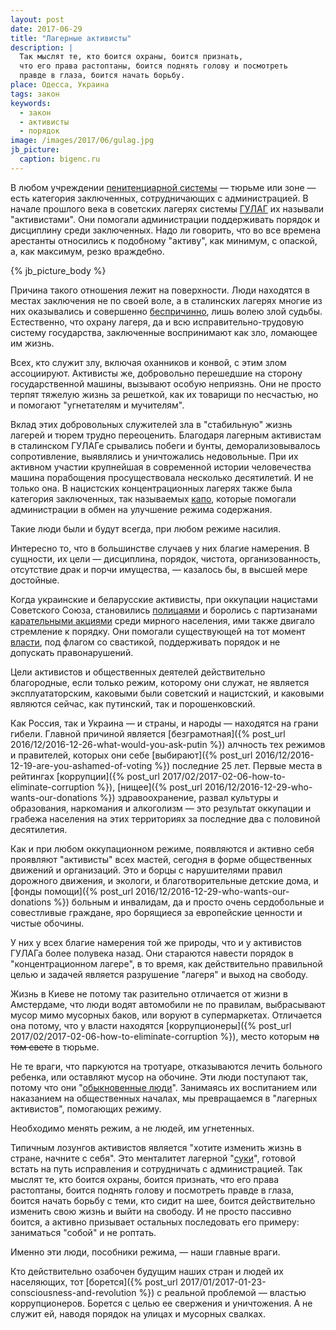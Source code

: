 ```yaml
---
layout: post
date: 2017-06-29
title: "Лагерные активисты"
description: |
  Так мыслят те, кто боится охраны, боится признать,
  что его права растоптаны, боится поднять голову и посмотреть
  правде в глаза, боится начать борьбу.
place: Одесса, Украина
tags: закон
keywords:
  - закон
  - активисты
  - порядок
image: /images/2017/06/gulag.jpg
jb_picture:
  caption: bigenc.ru
---
```


В любом учреждении
[пенитенциарной системы](https://ru.wikipedia.org/wiki/%D0%9F%D0%B5%D0%BD%D0%B8%D1%82%D0%B5%D0%BD%D1%86%D0%B8%D0%B0%D1%80%D0%BD%D0%B0%D1%8F_%D1%81%D0%B8%D1%81%D1%82%D0%B5%D0%BC%D0%B0)
&mdash; тюрьме или зоне &mdash;
есть категория заключенных, сотрудничающих
с администрацией. В начале прошлого века в советских лагерях системы
[ГУЛАГ](https://ru.wikipedia.org/wiki/%D0%93%D0%A3%D0%9B%D0%90%D0%93)
их называли "активистами". Они помогали администрации поддерживать
порядок и дисциплину среди заключенных. Надо ли говорить, что во все
времена арестанты относились к подобному "активу", как минимум, с опаской,
а, как максимум, резко враждебно.

{% jb_picture_body %}

<!--more-->

Причина такого отношения лежит на поверхности. Люди находятся в местах
заключения не по своей воле, а в сталинских лагерях многие из них оказывались
и совершенно
[беспричинно](https://ru.wikipedia.org/wiki/%D0%A1%D1%82%D0%B0%D0%BB%D0%B8%D0%BD%D1%81%D0%BA%D0%B8%D0%B5_%D1%80%D0%B5%D0%BF%D1%80%D0%B5%D1%81%D1%81%D0%B8%D0%B8),
лишь волею злой судьбы. Естественно, что
охрану лагеря, да и всю исправительно-трудовую систему государства, заключенные
воспринимают как зло, ломающее им жизнь.

Всех, кто служит злу, включая оханников и конвой, с этим злом
ассоциируют. Активисты же, добровольно перешедшие на сторону государственной
машины, вызывают особую неприязнь. Они не просто терпят тяжелую
жизнь за решеткой, как их товарищи по несчастью, но и помогают "угнетателям
и мучителям".

Вклад этих добровольных служителей зла в "стабильную" жизнь лагерей и тюрем трудно переоценить.
Благодаря лагерным активистам в сталинском ГУЛАГе срывались побеги и бунты,
деморализовывалось сопротивление, выявлялись и уничтожались недовольные.
При их активном участии крупнейшая в современной истории человечества
машина порабощения просуществовала несколько десятилетий. И не только она.
В нацистских концентрационных лагерях также была категория заключенных, так
называемых [капо](https://ru.wikipedia.org/wiki/%D0%9A%D0%B0%D0%BF%D0%BE), которые
помогали администрации в обмен на улучшение режима содержания.

Такие люди были и будут всегда, при любом режиме насилия.

Интересно то, что в большинстве случаев у них благие
намерения. В сущности, их цели &mdash; дисциплина, порядок, чистота,
организованность, отсутствие драк и порчи имущества, &mdash; казалось бы,
в высшей мере достойные.

Когда украинские и беларусские активисты, при оккупации нацистами Советского Союза,
становились
[полицаями](https://ru.wikipedia.org/wiki/%D0%92%D1%81%D0%BF%D0%BE%D0%BC%D0%BE%D0%B3%D0%B0%D1%82%D0%B5%D0%BB%D1%8C%D0%BD%D0%B0%D1%8F_%D0%BF%D0%BE%D0%BB%D0%B8%D1%86%D0%B8%D1%8F)
и боролись с партизанами
[карательными акциями](http://oursociety.ru/publ/istorija_rossii/predateli_policai_v_gody_velikoj_otechestvennoj_vojny/4-1-0-195)
среди мирного населения, ими также двигало стремление к порядку. Они помогали
существующей на тот момент
[власти](https://ru.wikipedia.org/wiki/%D0%A0%D0%B5%D0%B9%D1%85%D1%81%D0%BA%D0%BE%D0%BC%D0%B8%D1%81%D1%81%D0%B0%D1%80%D0%B8%D0%B0%D1%82_%D0%A3%D0%BA%D1%80%D0%B0%D0%B8%D0%BD%D0%B0), под флагом со свастикой, поддерживать
порядок и не допускать правонарушений.

Цели активистов и общественных деятелей действительно благородные, если только режим,
которому они служат,
не является эксплуататорским, каковыми были советский и нацистский,
и каковыми являются сейчас, как путинский, так и порошенковский.

Как Россия, так и Украина &mdash; и страны, и народы &mdash; находятся на грани гибели.
Главной причиной является
[безграмотная]({% post_url 2016/12/2016-12-26-what-would-you-ask-putin %})
алчность тех режимов и правителей,
которых они себе
[выбирают]({% post_url 2016/12/2016-12-19-are-you-ashamed-of-voting %})
последние 25 лет. Первые места в рейтингах
[коррупции]({% post_url 2017/02/2017-02-06-how-to-eliminate-corruption %}),
[нищее]({% post_url 2016/12/2016-12-29-who-wants-our-donations %})
здравоохранение, развал культуры и образования, наркомания и алкоголизм &mdash;
это результат оккупации и грабежа населения на этих территориях за
последние два с половиной десятилетия.

Как и при любом оккупационном режиме, появляются и активно себя проявляют
"активисты" всех мастей, сегодня в форме общественных движений и организаций.
Это и борцы с нарушителями правил дорожного движения,
и экологи, и благотворительные детские дома, и
[фонды помощи]({% post_url 2016/12/2016-12-29-who-wants-our-donations %})
больным и инвалидам,
да и просто очень сердобольные и совестливые граждане,
яро борящиеся за европейские ценности и чистые обочины.

У них у всех благие намерения той же природы, что и у активистов ГУЛАГа
более полувека назад.
Они стараются навести порядок в "концентрационном лагере", в то время, как
действительно правильной целью и задачей является разрушение "лагеря" и выход
на свободу.

Жизнь в Киеве не потому так разительно отличается от жизни
в Амстердаме, что люди водят автомобили не по правилам, выбрасывают мусор мимо
мусорных баков, или воруют в супермаркетах. Отличается она потому, что
у власти находятся
[коррупционеры]({% post_url 2017/02/2017-02-06-how-to-eliminate-corruption %}),
место которым ~~на том свете~~ в тюрьме.

Не те враги, что паркуются на тротуаре, отказываются
лечить больного ребенка, или оставляют мусор на обочине. Эти люди поступают так, потому
что они "[обыкновенные люди](https://ru.wikiquote.org/wiki/%D0%92%D0%BE%D0%BB%D0%B0%D0%BD%D0%B4)".
Занимаясь их воспитанием или наказанием на общественных
началах, мы превращаемся в "лагерных активистов", помогающих режиму.

Необходимо менять режим, а не людей, им угнетенных.

Типичным лозунгов активистов является "хотите изменить жизнь в стране, начните
с себя". Это менталитет лагерной
"[суки](https://ru.wikipedia.org/wiki/%D0%A1%D1%83%D1%87%D1%8C%D1%8F_%D0%B2%D0%BE%D0%B9%D0%BD%D0%B0)",
готовой встать на путь исправления и сотрудничать с администрацией.
Так мыслят те, кто боится охраны,
боится признать, что его права растоптаны, боится поднять голову и посмотреть
правде в глаза, боится начать борьбу с теми, кто сидит на шее, боится
действительно изменить свою жизнь и выйти на свободу. И не просто пассивно боится,
а активно призывает остальных последовать его примеру:
заниматься "собой" и не роптать.

Именно эти люди, пособники режима, &mdash; наши главные враги.

Кто действительно озабочен будущим наших стран и людей их населяющих, тот
[борется]({% post_url 2017/01/2017-01-23-consciousness-and-revolution %})
с реальной проблемой &mdash; властью коррупционеров. Борется с целью
ее свержения и уничтожения. А не служит ей, наводя порядок на улицах и
мусорных свалках.

